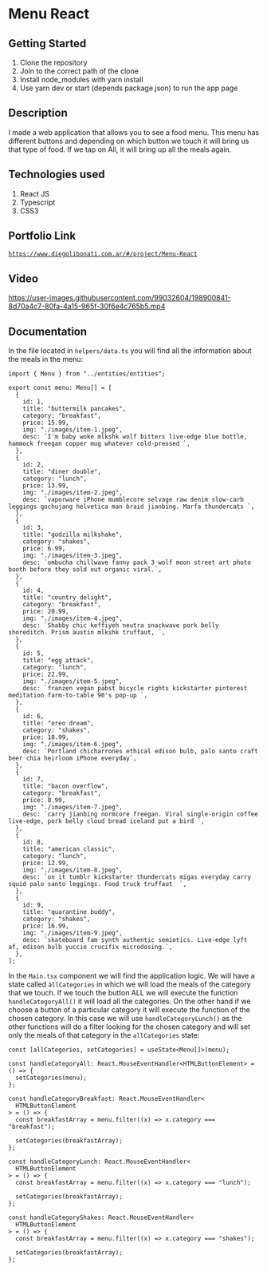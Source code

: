# Menu React

## Getting Started

1. Clone the repository
2. Join to the correct path of the clone
3. Install node_modules with yarn install
4. Use yarn dev or start (depends package.json) to run the app page

## Description

I made a web application that allows you to see a food menu. This menu has different buttons and depending on which button we touch it will bring us that type of food. If we tap on All, it will bring up all the meals again.

## Technologies used

1. React JS
2. Typescript
3. CSS3
   
## Portfolio Link

[`https://www.diegolibonati.com.ar/#/project/Menu-React`](https://www.diegolibonati.com.ar/#/project/Menu-React)

## Video

https://user-images.githubusercontent.com/99032604/198900841-8d70a4c7-80fa-4a15-965f-30f6e4c765b5.mp4

## Documentation

In the file located in `helpers/data.ts` you will find all the information about the meals in the menu:

```
import { Menu } from "../entities/entities";

export const menu: Menu[] = [
  {
    id: 1,
    title: "buttermilk pancakes",
    category: "breakfast",
    price: 15.99,
    img: "./images/item-1.jpeg",
    desc: `I'm baby woke mlkshk wolf bitters live-edge blue bottle, hammock freegan copper mug whatever cold-pressed `,
  },
  {
    id: 2,
    title: "diner double",
    category: "lunch",
    price: 13.99,
    img: "./images/item-2.jpeg",
    desc: `vaporware iPhone mumblecore selvage raw denim slow-carb leggings gochujang helvetica man braid jianbing. Marfa thundercats `,
  },
  {
    id: 3,
    title: "godzilla milkshake",
    category: "shakes",
    price: 6.99,
    img: "./images/item-3.jpeg",
    desc: `ombucha chillwave fanny pack 3 wolf moon street art photo booth before they sold out organic viral.`,
  },
  {
    id: 4,
    title: "country delight",
    category: "breakfast",
    price: 20.99,
    img: "./images/item-4.jpeg",
    desc: `Shabby chic keffiyeh neutra snackwave pork belly shoreditch. Prism austin mlkshk truffaut, `,
  },
  {
    id: 5,
    title: "egg attack",
    category: "lunch",
    price: 22.99,
    img: "./images/item-5.jpeg",
    desc: `franzen vegan pabst bicycle rights kickstarter pinterest meditation farm-to-table 90's pop-up `,
  },
  {
    id: 6,
    title: "oreo dream",
    category: "shakes",
    price: 18.99,
    img: "./images/item-6.jpeg",
    desc: `Portland chicharrones ethical edison bulb, palo santo craft beer chia heirloom iPhone everyday`,
  },
  {
    id: 7,
    title: "bacon overflow",
    category: "breakfast",
    price: 8.99,
    img: "./images/item-7.jpeg",
    desc: `carry jianbing normcore freegan. Viral single-origin coffee live-edge, pork belly cloud bread iceland put a bird `,
  },
  {
    id: 8,
    title: "american classic",
    category: "lunch",
    price: 12.99,
    img: "./images/item-8.jpeg",
    desc: `on it tumblr kickstarter thundercats migas everyday carry squid palo santo leggings. Food truck truffaut  `,
  },
  {
    id: 9,
    title: "quarantine buddy",
    category: "shakes",
    price: 16.99,
    img: "./images/item-9.jpeg",
    desc: `skateboard fam synth authentic semiotics. Live-edge lyft af, edison bulb yuccie crucifix microdosing.`,
  },
];
```

In the `Main.tsx` component we will find the application logic. We will have a state called `àllCategories` in which we will load the meals of the category that we touch. If we touch the button ALL we will execute the function `handleCategoryAll()` it will load all the categories. On the other hand if we choose a button of a particular category it will execute the function of the chosen category. In this case we will use `handleCategoryLunch()` as the other functions will do a filter looking for the chosen category and will set only the meals of that category in the `allCategories` state:

```
const [allCategories, setCategories] = useState<Menu[]>(menu);

const handleCategoryAll: React.MouseEventHandler<HTMLButtonElement> = () => {
  setCategories(menu);
};

const handleCategoryBreakfast: React.MouseEventHandler<
  HTMLButtonElement
> = () => {
  const breakfastArray = menu.filter((x) => x.category === "breakfast");

  setCategories(breakfastArray);
};

const handleCategoryLunch: React.MouseEventHandler<
  HTMLButtonElement
> = () => {
  const breakfastArray = menu.filter((x) => x.category === "lunch");

  setCategories(breakfastArray);
};

const handleCategoryShakes: React.MouseEventHandler<
  HTMLButtonElement
> = () => {
  const breakfastArray = menu.filter((x) => x.category === "shakes");

  setCategories(breakfastArray);
};
```
